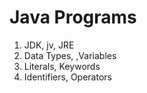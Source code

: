 # Java Programs

1. JDK, jv, JRE
2. Data Types, ,Variables
3. Literals, Keywords
4. Identifiers, Operators
